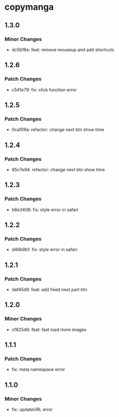 # copymanga

## 1.3.0

### Minor Changes

- dc5b18e: feat: remove mouseup and add shortcuts

## 1.2.6

### Patch Changes

- c541e79: fix: click function error

## 1.2.5

### Patch Changes

- 0ca109a: refactor: change next btn show time

## 1.2.4

### Patch Changes

- 85c7e94: refactor: change next btn show time

## 1.2.3

### Patch Changes

- b6e3408: fix: style error in safari

## 1.2.2

### Patch Changes

- d46b8b1: fix: style error in safari

## 1.2.1

### Patch Changes

- daf45d9: feat: add fixed next part btn

## 1.2.0

### Minor Changes

- cf82546: feat: fast load more images

## 1.1.1

### Patch Changes

- fix: meta namespace error

## 1.1.0

### Minor Changes

- fix: updateURL error
